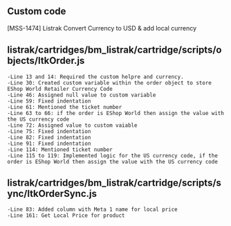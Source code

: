 ## Custom code 
[MSS-1474] Listrak Convert Currency to USD & add local currency
## listrak/cartridges/bm_listrak/cartridge/scripts/objects/ltkOrder.js
    -Line 13 and 14: Required the custom helpre and currency.
    -Line 30: Created custom variable within the order object to store EShop World Retailer Currency Code
    -Line 46: Assigned null value to custom variable
    -Line 59: Fixed indentation
    -Line 61: Mentioned the ticket number
    -Line 63 to 66: if the order is EShop World then assign the value with the US currency code
    -Line 72: Assigned value to custom vaiable
    -Line 75: Fixed indentation
    -Line 82: Fixed indentation
    -Line 91: Fixed indentation
    -Line 114: Mentioned ticket number
    -Line 115 to 119: Implemented logic for the US currency code, if the order is EShop World then assign the value with the US currency code
## listrak/cartridges/bm_listrak/cartridge/scripts/sync/ltkOrderSync.js
    -Line 83: Added column with Meta 1 name for local price
    -Line 161: Get Local Price for product